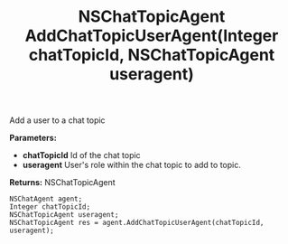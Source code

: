 ﻿---
uid: crmscript_ref_NSChatAgent_AddChatTopicUserAgent
title: NSChatTopicAgent AddChatTopicUserAgent(Integer chatTopicId, NSChatTopicAgent useragent)
intellisense: NSChatAgent.AddChatTopicUserAgent
keywords: NSChatAgent, AddChatTopicUserAgent
so.topic: reference
---

Add a user to a chat topic

**Parameters:**
 - **chatTopicId** Id of the chat topic
 - **useragent** User's role within the chat topic to add to topic.

**Returns:** NSChatTopicAgent

```crmscript
NSChatAgent agent;
Integer chatTopicId;
NSChatTopicAgent useragent;
NSChatTopicAgent res = agent.AddChatTopicUserAgent(chatTopicId, useragent);
```

